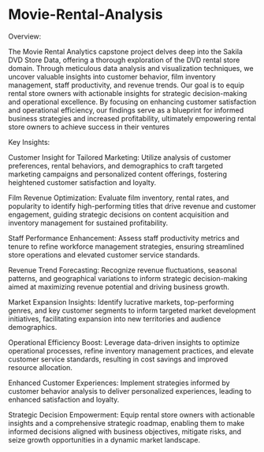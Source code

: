 # Movie-Rental-Analysis
Overview:

The Movie Rental Analytics capstone project delves deep into the Sakila DVD Store Data, offering a thorough exploration of the DVD rental store domain. Through meticulous data analysis and visualization techniques, we uncover valuable insights into customer behavior, film inventory management, staff productivity, and revenue trends. Our goal is to equip rental store owners with actionable insights for strategic decision-making and operational excellence. By focusing on enhancing customer satisfaction and operational efficiency, our findings serve as a blueprint for informed business strategies and increased profitability, ultimately empowering rental store owners to achieve success in their ventures

Key Insights:

Customer Insight for Tailored Marketing: Utilize analysis of customer preferences, rental behaviors, and demographics to craft targeted marketing campaigns and personalized content offerings, fostering heightened customer satisfaction and loyalty.

Film Revenue Optimization: Evaluate film inventory, rental rates, and popularity to identify high-performing titles that drive revenue and customer engagement, guiding strategic decisions on content acquisition and inventory management for sustained profitability.

Staff Performance Enhancement: Assess staff productivity metrics and tenure to refine workforce management strategies, ensuring streamlined store operations and elevated customer service standards.

Revenue Trend Forecasting: Recognize revenue fluctuations, seasonal patterns, and geographical variations to inform strategic decision-making aimed at maximizing revenue potential and driving business growth.

Market Expansion Insights: Identify lucrative markets, top-performing genres, and key customer segments to inform targeted market development initiatives, facilitating expansion into new territories and audience demographics.

Operational Efficiency Boost: Leverage data-driven insights to optimize operational processes, refine inventory management practices, and elevate customer service standards, resulting in cost savings and improved resource allocation.

Enhanced Customer Experiences: Implement strategies informed by customer behavior analysis to deliver personalized experiences, leading to enhanced satisfaction and loyalty.

Strategic Decision Empowerment: Equip rental store owners with actionable insights and a comprehensive strategic roadmap, enabling them to make informed decisions aligned with business objectives, mitigate risks, and seize growth opportunities in a dynamic market landscape.
